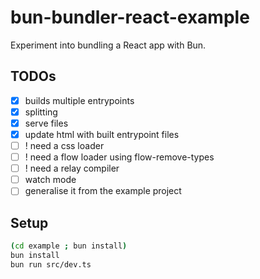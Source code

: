 # bun-bundler-react-example

Experiment into bundling a React app with Bun.

## TODOs

- [x] builds multiple entrypoints
- [x] splitting
- [x] serve files
- [x] update html with built entrypoint files
- [ ] ! need a css loader
- [ ] ! need a flow loader using flow-remove-types
- [ ] ! need a relay compiler
- [ ] watch mode
- [ ] generalise it from the example project

## Setup

```bash
(cd example ; bun install)
bun install
bun run src/dev.ts
```
